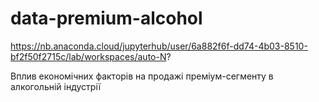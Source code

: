 # data-premium-alcohol
https://nb.anaconda.cloud/jupyterhub/user/6a882f6f-dd74-4b03-8510-bf2f50f2715c/lab/workspaces/auto-N?

Вплив економічних факторів на продажі преміум-сегменту в алкогольній індустрії
